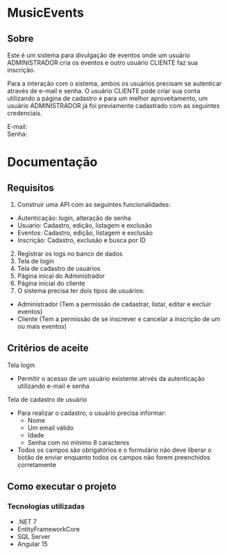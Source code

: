 # MusicEvents

## Sobre
Este é um sistema para divulgação de eventos onde um usuário ADMINISTRADOR cria os eventos e 
outro usuário CLIENTE faz sua inscrição.

Para a interação com o sistema, ambos os usuários precisam se autenticar através de e-mail e senha.
O usuário CLIENTE pode criar sua conta utilizando a página de cadastro e para um melhor aproveitamento, 
um usuário ADMINISTRADOR já foi previamente cadastrado com as seguintes credenciais. 

E-mail:  <br>
Senha:

# Documentação

## Requisitos

1. Construir uma API com as seguintes funcionalidades: <br>
- Autenticação: login, alteração de senha <br>
- Usuario: Cadastro, edição, listagem e exclusão <br>
- Eventos: Cadastro, edição, listagem e exclusão <br>
- Inscrição: Cadastro, exclusão e busca por ID <br>

2. Registrar os logs no banco de dados
3. Tela de login
4. Tela de cadastro de usuários
5. Página inical do Administrador
6. Página inicial do cliente
7. O sistema precisa ter dois tipos de usuários:
  * Administrador (Tem a permissão de cadastrar, listar, editar e excluir eventos)
  * Cliente (Tem a permissão de se inscrever e cancelar a inscrição de um ou mais eventos)

## Critérios de aceite
Tela login
* Permitir o acesso de um usuário existente atrvés da autenticação utilizando e-mail e senha

Tela de cadastro de usuário
* Para realizar o cadastro, o usuário precisa informar: 
  * Nome
  * Um email válido
  * Idade
  * Senha com no mínimo 8 caracteres
* Todos os campos são obrigatórios e o formulário não deve liberar o botão de enviar enquanto todos os campos não forem preenchidos corretamente

## Como executar o projeto
### Tecnologias utilizadas
* .NET 7
* EntityFrameworkCore
* SQL Server
* Angular 15
